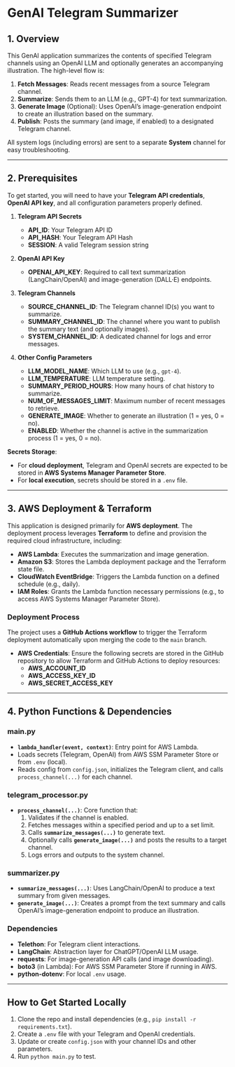 # GenAI Telegram Summarizer

## 1. Overview
This GenAI application summarizes the contents of specified Telegram channels using an OpenAI LLM and optionally generates an accompanying illustration. The high-level flow is:

1. **Fetch Messages**: Reads recent messages from a source Telegram channel.  
2. **Summarize**: Sends them to an LLM (e.g., GPT-4) for text summarization.  
3. **Generate Image** (Optional): Uses OpenAI’s image-generation endpoint to create an illustration based on the summary.  
4. **Publish**: Posts the summary (and image, if enabled) to a designated Telegram channel.

All system logs (including errors) are sent to a separate **System** channel for easy troubleshooting.

---

## 2. Prerequisites

To get started, you will need to have your **Telegram API credentials**, **OpenAI API key**, and all configuration parameters properly defined.

1. **Telegram API Secrets**  
   - **API_ID**: Your Telegram API ID  
   - **API_HASH**: Your Telegram API Hash  
   - **SESSION**: A valid Telegram session string  

2. **OpenAI API Key**  
   - **OPENAI_API_KEY**: Required to call text summarization (LangChain/OpenAI) and image-generation (DALL·E) endpoints.  

3. **Telegram Channels**  
   - **SOURCE_CHANNEL_ID**: The Telegram channel ID(s) you want to summarize.  
   - **SUMMARY_CHANNEL_ID**: The channel where you want to publish the summary text (and optionally images).  
   - **SYSTEM_CHANNEL_ID**: A dedicated channel for logs and error messages.  

4. **Other Config Parameters**  
   - **LLM_MODEL_NAME**: Which LLM to use (e.g., `gpt-4`).  
   - **LLM_TEMPERATURE**: LLM temperature setting.  
   - **SUMMARY_PERIOD_HOURS**: How many hours of chat history to summarize.  
   - **NUM_OF_MESSAGES_LIMIT**: Maximum number of recent messages to retrieve.  
   - **GENERATE_IMAGE**: Whether to generate an illustration (1 = yes, 0 = no).  
   - **ENABLED**: Whether the channel is active in the summarization process (1 = yes, 0 = no).

**Secrets Storage**:  
- For **cloud deployment**, Telegram and OpenAI secrets are expected to be stored in **AWS Systems Manager Parameter Store**.  
- For **local execution**, secrets should be stored in a `.env` file.

---

## 3. AWS Deployment & Terraform

This application is designed primarily for **AWS deployment**. The deployment process leverages **Terraform** to define and provision the required cloud infrastructure, including:

- **AWS Lambda**: Executes the summarization and image generation.  
- **Amazon S3**: Stores the Lambda deployment package and the Terraform state file.  
- **CloudWatch EventBridge**: Triggers the Lambda function on a defined schedule (e.g., daily).  
- **IAM Roles**: Grants the Lambda function necessary permissions (e.g., to access AWS Systems Manager Parameter Store).

### **Deployment Process**
The project uses a **GitHub Actions workflow** to trigger the Terraform deployment automatically upon merging the code to the `main` branch.

- **AWS Credentials**: Ensure the following secrets are stored in the GitHub repository to allow Terraform and GitHub Actions to deploy resources:
  - **AWS_ACCOUNT_ID**
  - **AWS_ACCESS_KEY_ID**
  - **AWS_SECRET_ACCESS_KEY**

---

## 4. Python Functions & Dependencies

### **main.py**
- **`lambda_handler(event, context)`**: Entry point for AWS Lambda.  
- Loads secrets (Telegram, OpenAI) from AWS SSM Parameter Store or from `.env` (local).  
- Reads config from `config.json`, initializes the Telegram client, and calls `process_channel(...)` for each channel.

### **telegram_processor.py**
- **`process_channel(...)`**: Core function that:
  1. Validates if the channel is enabled.  
  2. Fetches messages within a specified period and up to a set limit.  
  3. Calls **`summarize_messages(...)`** to generate text.  
  4. Optionally calls **`generate_image(...)`** and posts the results to a target channel.  
  5. Logs errors and outputs to the system channel.

### **summarizer.py**
- **`summarize_messages(...)`**: Uses LangChain/OpenAI to produce a text summary from given messages.  
- **`generate_image(...)`**: Creates a prompt from the text summary and calls OpenAI’s image-generation endpoint to produce an illustration.

### **Dependencies**
- **Telethon**: For Telegram client interactions.  
- **LangChain**: Abstraction layer for ChatGPT/OpenAI LLM usage.  
- **requests**: For image-generation API calls (and image downloading).  
- **boto3** (in Lambda): For AWS SSM Parameter Store if running in AWS.  
- **python-dotenv**: For local `.env` usage.

---

## How to Get Started Locally
1. Clone the repo and install dependencies (e.g., `pip install -r requirements.txt`).  
2. Create a `.env` file with your Telegram and OpenAI credentials.  
3. Update or create `config.json` with your channel IDs and other parameters.  
4. Run `python main.py` to test.
